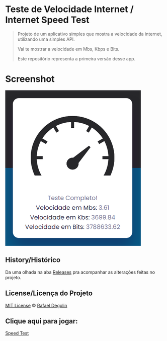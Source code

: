 # Teste de Velocidade Internet / Internet Speed Test

> Projeto de um aplicativo simples que mostra a velocidade da internet, utilizando uma simples API.
>
> Vai te mostrar a velocidade em Mbs, Kbps e Bits.
>
> Este repositório representa a primeira versão desse app.

# Screenshot
<img src="https://github.com/Rafadegolin/InternetSpeedTest/blob/main/screenshot.png?raw=true">

## History/Histórico
Da uma olhada na aba [Releases](https://github.com/Rafadegolin/InternetSpeedTest/releases) pra acompanhar as alterações feitas no projeto.

## License/Licença do Projeto
[MIT License](./LICENSE) © [Rafael Degolin](https://github.com/Rafadegolin)

## Clique aqui para jogar:
[Speed Test](https://rafadegolin.github.io/InternetSpeedTest/)
